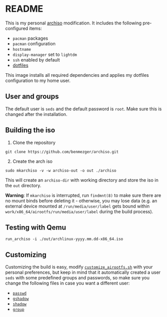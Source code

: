 # README

This is my personal [archiso](https://wiki.archlinux.org/index.php/Archiso) modification. It includes the following pre-configured items:

-   `pacman` packages
-   `pacman` configuration
-   `hostname`
-   `display-manager` set to `lightdm`
-   `ssh` enabled by default
-   [dotfiles](https://github.com/benmezger/dotfiles)

This image installs all required dependencies and applies my dotfiles configuration to my home user.

## User and groups
The default user is `seds` and the default password is `root`. Make sure this is changed after the installation.

## Building the iso
1.  Clone the repository
``` shell
git clone https://github.com/benmezger/archiso.git
```

2. Create the arch iso
``` shell
sudo mkarchiso -v -w archiso-out -o out ./archiso
```

This will create an `archiso-dir` with working directory and store the iso in the `out` directory.

**Warning**: If `mkarchiso` is interrupted, run `findmnt(8)` to make sure there are no mount binds before deleting it - otherwise, you may lose data (e.g. an external device mounted at `/run/media/user/label` gets bound within `work/x86_64/airootfs/run/media/user/label` during the build process).

## Testing with Qemu
``` shell
run_archiso -i ./out/archlinux-yyyy.mm.dd-x86_64.iso
```


## Customizing

Customizing the build is easy, modify [`customize_airootfs.sh`](./airootfs/root/customize_airootfs.sh) with your personal preferences, but keep in mind that it automatically created a user `seds` with some predefined groups and passwords, so make sure you change the following files in case you want a different user:

- [`passwd`](./airootfs/etc/passwd)
- [`gshadow`](./airootfs/etc/gshadow)
- [`shadow`](./airootfs/etc/shadow)
- [`group`](./airootfs/etc/group)
